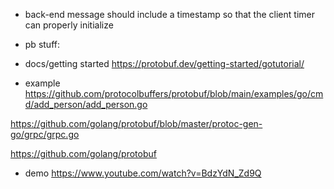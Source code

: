 * back-end message should include a timestamp so that the client timer can properly initialize

* pb stuff:
- docs/getting started
https://protobuf.dev/getting-started/gotutorial/

- example
https://github.com/protocolbuffers/protobuf/blob/main/examples/go/cmd/add_person/add_person.go

https://github.com/golang/protobuf/blob/master/protoc-gen-go/grpc/grpc.go

https://github.com/golang/protobuf

- demo
https://www.youtube.com/watch?v=BdzYdN_Zd9Q